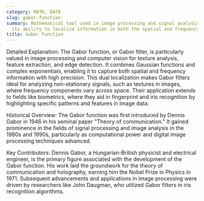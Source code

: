 ```yaml
---
category: MATH, DATA
slug: gabor-function
summary: Mathematical tool used in image processing and signal analysis, known for
  its ability to localize information in both the spatial and frequency domains simultaneously.
title: Gabor Function
---
```


Detailed Explanation: The Gabor function, or Gabor filter, is particularly valued in image processing and computer vision for texture analysis, feature extraction, and edge detection. It combines Gaussian functions and complex exponentials, enabling it to capture both spatial and frequency information with high precision. This dual localization makes Gabor filters ideal for analyzing non-stationary signals, such as textures in images, where frequency components vary across space. Their application extends to fields like biometrics, where they aid in fingerprint and iris recognition by highlighting specific patterns and features in image data.

Historical Overview: The Gabor function was first introduced by Dennis Gabor in 1946 in his seminal paper "Theory of communication." It gained prominence in the fields of signal processing and image analysis in the 1980s and 1990s, particularly as computational power and digital image processing techniques advanced.

Key Contributors: Dennis Gabor, a Hungarian-British physicist and electrical engineer, is the primary figure associated with the development of the Gabor function. His work laid the groundwork for the theory of communication and holography, earning him the Nobel Prize in Physics in 1971. Subsequent advancements and applications in image processing were driven by researchers like John Daugman, who utilized Gabor filters in iris recognition algorithms.